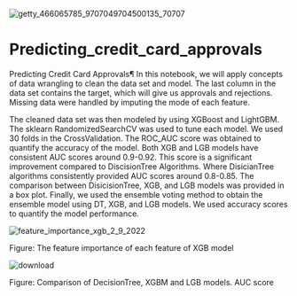![getty_466065785_9707049704500135_70707](https://user-images.githubusercontent.com/42178947/201127464-63409c64-9ba3-4be3-813f-de0ffbd51cbc.jpg)

# Predicting_credit_card_approvals

Predicting Credit Card Approvals¶
In this notebook, we will apply concepts of data wrangling to clean the data set and model. 
The last column in the data set contains the target, which will give us approvals and rejections. 
Missing data were handled by imputing the mode of each feature.

The cleaned data set was then modeled by using XGBoost and LightGBM. 
The sklearn RandomizedSearchCV was used to tune each model. 
We used 30 folds in the CrossValidation. The ROC_AUC score was obtained to quantify the accuracy of the model. 
Both XGB and LGB models have consistent AUC scores around 0.9-0.92. This score is a significant improvement compared to DiscisionTree Algorithms. 
Where DisicianTree algorithms consistently provided AUC scores around 0.8-0.85. 
The comparison between DisicisionTree, XGB, and LGB models was provided in a box plot. 
Finally, we used the ensemble voting method to obtain the ensemble model using DT, XGB, and LGB models. 
We used accuracy scores to quantify the model performance.


![feature_importance_xgb_2_9_2022](https://user-images.githubusercontent.com/42178947/201126900-6c769349-d405-4d33-a0b4-0c41e6fc2ad2.png)

Figure: The feature importance of each feature of XGB model


![download](https://user-images.githubusercontent.com/42178947/201128341-8d6ca19c-6637-4f08-bebf-c598d9deba82.png)

Figure: Comparison of DecisionTree, XGBM and LGB models. AUC score
